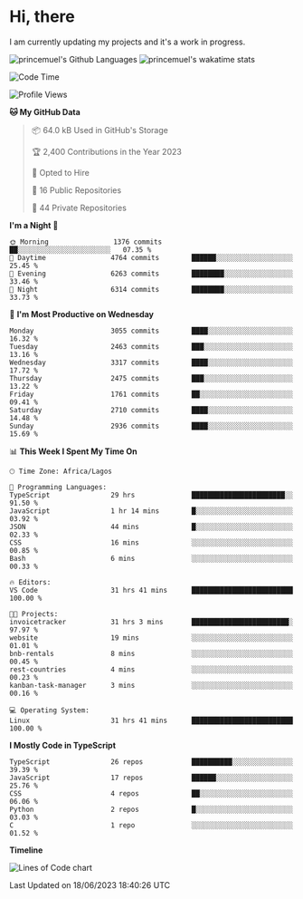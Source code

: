 # Hi, there

I am currently updating my projects and it's a work in progress.

![princemuel's Github Languages](https://github-readme-stats.vercel.app/api/top-langs/?username=princemuel&text_color=586069&layout=compact&hide_border=true&title_color=0366d6&count_private=true&include_all_commits=true&theme=tokyonight&show_icons=true)
![princemuel's wakatime stats](https://github-readme-stats.vercel.app/api/wakatime?username=princemuel&text_color=586069&layout=compact&hide_border=true&title_color=0366d6&count_private=true&include_all_commits=true&theme=tokyonight&show_icons=true)

<!--START_SECTION:waka-->
![Code Time](http://img.shields.io/badge/Code%20Time-2%2C515%20hrs%2025%20mins-blue)

![Profile Views](http://img.shields.io/badge/Profile%20Views-45-blue)

**🐱 My GitHub Data** 

> 📦 64.0 kB Used in GitHub's Storage 
 > 
> 🏆 2,400 Contributions in the Year 2023
 > 
> 💼 Opted to Hire
 > 
> 📜 16 Public Repositories 
 > 
> 🔑 44 Private Repositories 
 > 
**I'm a Night 🦉** 

```text
🌞 Morning                1376 commits        ██░░░░░░░░░░░░░░░░░░░░░░░   07.35 % 
🌆 Daytime                4764 commits        ██████░░░░░░░░░░░░░░░░░░░   25.45 % 
🌃 Evening                6263 commits        ████████░░░░░░░░░░░░░░░░░   33.46 % 
🌙 Night                  6314 commits        ████████░░░░░░░░░░░░░░░░░   33.73 % 
```
📅 **I'm Most Productive on Wednesday** 

```text
Monday                   3055 commits        ████░░░░░░░░░░░░░░░░░░░░░   16.32 % 
Tuesday                  2463 commits        ███░░░░░░░░░░░░░░░░░░░░░░   13.16 % 
Wednesday                3317 commits        ████░░░░░░░░░░░░░░░░░░░░░   17.72 % 
Thursday                 2475 commits        ███░░░░░░░░░░░░░░░░░░░░░░   13.22 % 
Friday                   1761 commits        ██░░░░░░░░░░░░░░░░░░░░░░░   09.41 % 
Saturday                 2710 commits        ████░░░░░░░░░░░░░░░░░░░░░   14.48 % 
Sunday                   2936 commits        ████░░░░░░░░░░░░░░░░░░░░░   15.69 % 
```


📊 **This Week I Spent My Time On** 

```text
🕑︎ Time Zone: Africa/Lagos

💬 Programming Languages: 
TypeScript               29 hrs              ███████████████████████░░   91.50 % 
JavaScript               1 hr 14 mins        █░░░░░░░░░░░░░░░░░░░░░░░░   03.92 % 
JSON                     44 mins             █░░░░░░░░░░░░░░░░░░░░░░░░   02.33 % 
CSS                      16 mins             ░░░░░░░░░░░░░░░░░░░░░░░░░   00.85 % 
Bash                     6 mins              ░░░░░░░░░░░░░░░░░░░░░░░░░   00.33 % 

🔥 Editors: 
VS Code                  31 hrs 41 mins      █████████████████████████   100.00 % 

🐱‍💻 Projects: 
invoicetracker           31 hrs 3 mins       ████████████████████████░   97.97 % 
website                  19 mins             ░░░░░░░░░░░░░░░░░░░░░░░░░   01.01 % 
bnb-rentals              8 mins              ░░░░░░░░░░░░░░░░░░░░░░░░░   00.45 % 
rest-countries           4 mins              ░░░░░░░░░░░░░░░░░░░░░░░░░   00.23 % 
kanban-task-manager      3 mins              ░░░░░░░░░░░░░░░░░░░░░░░░░   00.16 % 

💻 Operating System: 
Linux                    31 hrs 41 mins      █████████████████████████   100.00 % 
```

**I Mostly Code in TypeScript** 

```text
TypeScript               26 repos            ██████████░░░░░░░░░░░░░░░   39.39 % 
JavaScript               17 repos            ██████░░░░░░░░░░░░░░░░░░░   25.76 % 
CSS                      4 repos             ██░░░░░░░░░░░░░░░░░░░░░░░   06.06 % 
Python                   2 repos             █░░░░░░░░░░░░░░░░░░░░░░░░   03.03 % 
C                        1 repo              ░░░░░░░░░░░░░░░░░░░░░░░░░   01.52 % 
```



**Timeline**

![Lines of Code chart](https://raw.githubusercontent.com/princemuel/princemuel/main/assets/bar_graph.png)


 Last Updated on 18/06/2023 18:40:26 UTC
<!--END_SECTION:waka-->
